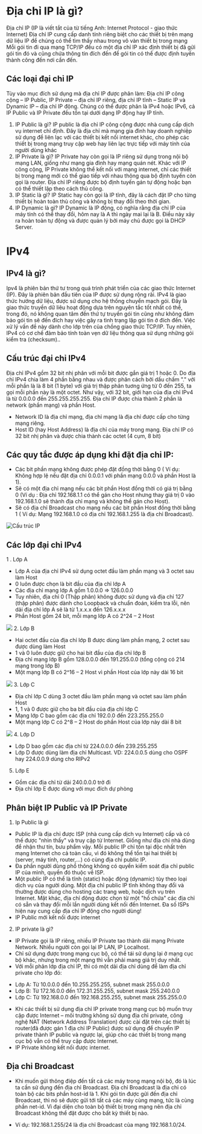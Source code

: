 # Địa chỉ IP là gì?
Địa chỉ IP (IP là viết tắt của từ tiếng Anh: Internet Protocol - giao thức Internet) Địa chỉ IP cung cấp danh tính riêng biệt cho các thiết bị trên mạng dữ liệu IP để chúng có thể tìm thấy nhau trong vô vàn thiết bị trong mạng Mỗi gói tin đi qua mạng TCP/IP đều có một địa chỉ IP xác định thiết bị đã gửi gói tin đó và cũng chứa thông tin đích đến để gói tin có thể được định tuyến thành công đến nơi cần đến.
## Các loại đại chỉ IP
Tùy vào mục đích sử dụng mà địa chỉ IP được phân làm: Địa chỉ IP công cộng – IP Public, IP Private – địa chỉ IP riêng, địa chỉ IP tĩnh – Static IP và Dynamic IP – địa chỉ IP động. Chúng có thể được phân là IPv4 hoặc IPv6, cả IP Public và IP Private đều tồn tại dưới dạng IP động hay IP tĩnh.
1. IP Public là gì?
IP public là địa chỉ IP công cộng được nhà cung cấp dịch vụ internet chỉ định. Đây là địa chỉ mà mạng gia đình hay doanh nghiệp sử dụng để liên lạc với các thiết bị kết nối internet khác, cho phép các thiết bị trong mạng truy cập web hay liên lạc trực tiếp với máy tính của người dùng khác
2. IP Private là gì?
IP Private hay còn gọi là IP riêng sử dụng trong nội bộ mạng LAN, giống như mạng gia đình hay mạng quán nét. Khác với IP công cộng, IP Private không thể kết nối với mạng internet, chỉ các thiết bị trong mạng mới có thể giao tiếp với nhau thông qua bộ định tuyến còn gọi là router. Địa chỉ IP riêng được bộ định tuyến gán tự động hoặc bạn có thể thiết lập theo cách thủ công.
3. IP Static là gì?
IP Static hay còn gọi là IP tĩnh, đây là cách đặt IP cho từng thiết bị hoàn toàn thủ công và không bị thay đổi theo thời gian.
4. IP Dynamic là gì?
IP Dynamic là IP động, có nghĩa rằng địa chỉ IP của máy tính có thể thay đổi, hôm nay là A thì ngày mai lại là B. Điều này xảy ra hoàn toàn tự động và được quản lý bởi máy chủ được gọi là DHCP Server.
# IPv4
## IPv4 là gì?
Ipv4 là phiên bản thứ tư trong quá trình phát triển của các giao thức Internet (IP). Đây là phiên bản đầu tiên của IP được sử dụng rộng rãi. 
IPv4 là giao thức hướng dữ liệu, được sử dụng cho hệ thống chuyển mạch gói. Đây là giao thức truyền dữ liêu hoạt động dựa trên nguyên tắc tốt nhất có thể, trong đó, nó không quan tâm đến thứ tự truyền gói tin cũng như không đảm bảo gói tin sẽ đến đích hay việc gây ra tình trạng lặp gói tin ở đích đến. Việc xử lý vấn đề này dành cho lớp trên của chồng giao thức TCP/IP. Tuy nhiên, IPv4 có cơ chế đảm bảo tính toàn vẹn dữ liệu thông qua sử dụng những gói kiểm tra (checksum)..
## Cấu trúc đại chỉ IPv4
Địa chỉ IPv4 gồm 32 bit nhị phân với mỗi bit được gắn giá trị 1 hoặc 0. Do địa chỉ IPv4 chia làm 4 phần bằng nhau và được phân cách bởi dấu chấm "." với mỗi phần là là 8 bit (1 byte) với giá trị thập phân tuơng ứng từ 0 đến 255, ta gọi mỗi phần này là một octet.
Như vậy, với 32 bit, giới hạn của địa chỉ IPv4 là từ 0.0.0.0 đến 255.255.255.255.
Địa chỉ IP được chia thành 2 phần là network (phần mạng) và phần Host.
* Network ID là địa chỉ mạng, địa chỉ mạng là địa chỉ được cấp cho từng mạng riêng.
* Host ID (hay Host Address) là địa chỉ của máy trong mạng.
Địa chỉ IP có 32 bit nhị phân và được chia thành các octet (4 cụm, 8 bit)
## Các quy tắc được áp dụng khi đặt địa chỉ IP:
- Các bit phần mạng không được phép đặt đồng thời bằng 0 ( Ví dụ: Không hợp lệ nếu đặt địa chỉ 0.0.0.1 với phần mạng 0.0.0 và phần Host là 1).
- Sẽ có một địa chỉ mạng nếu các bit phần Host đồng thời có giá trị bằng 0 (Ví dụ : Địa chỉ 192.168.1.1 có thể gán cho Host nhưng thay giá trị 0 vào 192.168.1.0 sẽ thành địa chỉ mạng và không thể gán cho Host).
- Sẽ có địa chỉ Broadcast cho mạng nếu các bit phần Host đồng thời bằng 1 ( Ví dụ: Mạng 192.168.1.0 có địa chỉ 192.168.1.255 là địa chỉ Broadcast).

![](https://image.prntscr.com/image/fVxsmG0ARJCJsyV9uAI_uw.png "Cấu trúc IP")
## Các lớp đại chỉ IPv4
1 . Lớp A
* Lớp A của địa chỉ IPv4 sử dụng octet đầu làm phần mạng và 3 octet sau làm Host
* 0 luôn được chọn là bit đầu của địa chỉ lớp A
* Các địa chỉ mạng lớp A gồm 1.0.0.0 => 126.0.0.0
* Tuy nhiên, địa chỉ 0 (Thập phân) không được sử dụng và địa chỉ 127 (thập phân) được dành cho Loopback và chuẩn đoán, kiểm tra lỗi, nên dải địa chỉ lớp A sẽ là từ 1.x.x.x đến 126.x.x.x
* Phần Host gồm 24 bit, mỗi mạng lớp A có 2^24  – 2 Host

![](https://image.prntscr.com/image/aAGgS0GjQ56f_JUR6Op3Hg.png)
2. Lớp B
* Hai octet đầu của địa chỉ lớp B được dùng làm phần mạng, 2 octet sau được dùng làm Host
* 1 và 0 luôn được giữ cho hai bit đầu của địa chỉ lớp B
* Địa chỉ mạng lớp B gồm 128.0.0.0 đến 191.255.0.0 (tổng cộng có 214 mạng trong lớp B)
* Một mạng lớp B có 2^16 – 2 Host vì phần Host của lớp này dài 16 bit

![](https://image.prntscr.com/image/g69z4CDMQ42WSB2GB_6hVg.png)
3. Lớp C
* Địa chỉ lớp C dùng 3 octet đầu làm phần mạng và octet sau làm phần Host
* 1, 1 và 0 được giữ cho ba bit đầu của địa chỉ lớp C
* Mạng lớp C bao gồm các địa chỉ 192.0.0 đến 223.255.255.0 
* Một mạng lớp C có 2^8 – 2 Host do phần Host của lớp này dài 8 bit

![](https://image.prntscr.com/image/1rUHTV-uROiGdj0BwWKA-g.png)
4. Lớp D
* Lớp D bao gồm các địa chỉ từ 224.0.0.0 đến 239.255.255
* Lớp D được dùng làm địa chỉ Multicast. VD: 224.0.0.5 dùng cho OSPF hay 224.0.0.9 dùng cho RIPv2
5. Lớp E
* Gồm các địa chỉ từ dải 240.0.0.0 trở đi
* Địa chỉ lớp E được dùng với mục đích dự phòng
## Phân biệt IP Public và IP Private
1. Ip Public là gì
* Public IP là địa chỉ được ISP (nhà cung cấp dịch vụ Internet) cấp và có thế được "nhìn thấy" và truy cập từ Internet. Giống như địa chỉ nhà dùng để nhận thư tín, bưu phẩm vậy. Mỗi public IP chỉ tồn tại độc nhất trên mạng Internet cho cả toàn cầu, vì đó không thể tồn tại hai thiết bị (server, máy tính, router,...) có cùng địa chỉ public IP.
* Đa phần người dùng phổ thông không có quyền kiểm soát địa chỉ public IP của mình, quyền đó thuộc về ISP.
* Một public IP có thể là tĩnh (static) hoặc động (dynamic) tùy theo loại dịch vụ của người dùng. Một địa chỉ public IP tĩnh không thay đổi và thường được dùng cho hosting các trang web, hoặc dịch vụ trên Internet. Mặt khác, địa chỉ động được chọn từ một "hồ chứa" các địa chỉ có sẵn và thay đổi mỗi lần người dùng kết nối đến Internet.
Đa số ISPs hiện nay cung cấp địa chỉ IP động cho người dùng!
* IP Public mới kết nối được internet 
2. IP private là gì?
* IP Private gọi là IP riêng, nhiều IP Private tao thành dải mạng Private Network. Nhiều người còn gọi lại IP LAN, IP Localhost.
* Chỉ sử dụng được trong mạng cục bộ, có thể tái sử dụng lại ở mạng cục bộ khác, nhưng trong một mạng thì vẫn phải mang giá trị duy nhất.
* Với mỗi phân lớp địa chỉ IP, thì có một dải địa chỉ dùng để làm địa chỉ private cho lớp đó:
- Lớp A: Từ 10.0.0.0 đến 10.255.255.255, subnet mask 255.0.0.0
- Lớp B: Từ 172.16.0.0 đến 172.31.255.255, subnet mask 255.240.0.0
- Lớp C: Từ 192.168.0.0 đến 192.168.255.255, subnet mask 255.255.0.0
* Khi các thiết bị sử dụng địa chỉ IP private trong mạng cục bộ muốn truy cập được Internet – môi trường không sử dụng địa chỉ private, công nghệ NAT (Network Address Translation) được cài đặt trên các thiết bị router(đã được gán 1 địa chỉ IP Public) được sử dụng để chuyển IP private thành IP public và ngược lại, giúp cho các thiết bị trong mạng cục bộ vẫn có thể truy cập được Internet.
* IP Private không kết nối được internet.
## Địa chỉ Broadcast
* Khi muốn gửi thông điệp đến tất cả các máy trong mạng nội bộ, đó là lúc ta cần sử dụng đến địa chỉ Broadcast. Địa chỉ Broadcast là địa chỉ có toàn bộ các bits phần host-id là 1. Khi gói tin được gửi đến địa chỉ Broadcast, thì nó sẽ được gửi tới tất cả các máy cùng mạng, tức là cùng phần net-id. Vì đại diện cho toàn bộ thiết bị trong mạng nên địa chỉ Broadcast không thể đặt được cho bất kỳ thiết bị nào.
- Ví dụ: 192.168.1.255/24 là địa chỉ Broadcast của mạng 192.168.1.0/24.





